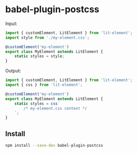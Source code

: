 # babel-plugin-postcss

Input:

```ts
import { customElement, LitElement } from 'lit-element';
import style from './my-element.css';

@customElement('my-element')
export class MyElement extends LitElement {
    static styles = style;
}
```

Output:

```ts
import { customElement, LitElement } from 'lit-element';
import { css } from 'lit-element';

@customElement('my-element')
export class MyElement extends LitElement {
    static styles = css`
        /* my-element.css content */
    `;
}
```

## Install

```sh
npm install --save-dev babel-plugin-postcss
```
